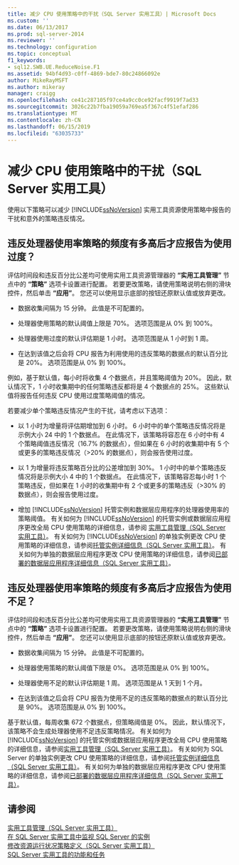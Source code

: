 ```yaml
---
title: 减少 CPU 使用策略中的干扰（SQL Server 实用工具）| Microsoft Docs
ms.custom: ''
ms.date: 06/13/2017
ms.prod: sql-server-2014
ms.reviewer: ''
ms.technology: configuration
ms.topic: conceptual
f1_keywords:
- sql12.SWB.UE.ReduceNoise.F1
ms.assetid: 94bf4d93-c0ff-4869-bde7-80c24866092e
author: MikeRayMSFT
ms.author: mikeray
manager: craigg
ms.openlocfilehash: ce41c287105f97ce4a9cc0ce92facf9919f7ad33
ms.sourcegitcommit: 3026c22b7fba19059a769ea5f367c4f51efaf286
ms.translationtype: MT
ms.contentlocale: zh-CN
ms.lasthandoff: 06/15/2019
ms.locfileid: "63035733"
---
```

# <a name="reduce-noise-in-cpu-utilization-policies-sql-server-utility"></a>减少 CPU 使用策略中的干扰（SQL Server 实用工具）
  使用以下策略可以减少 [!INCLUDE[ssNoVersion](../../includes/ssnoversion-md.md)] 实用工具资源使用策略中报告的干扰和意外的策略违反情况。  
  
## <a name="how-frequently-should-processor-utilization-be-in-violation-before-it-is-reported-as-overutilized"></a>违反处理器使用率策略的频度有多高后才应报告为使用过度？  
 评估时间段和违反百分比公差均可使用实用工具资源管理器的 **“实用工具管理”** 节点中的 **“策略”** 选项卡设置进行配置。 若要更改策略，请使用策略说明右侧的滑块控件，然后单击 **“应用”**。 您还可以使用显示底部的按钮还原默认值或放弃更改。  
  
-   数据收集间隔为 15 分钟。 此值是不可配置的。  
  
-   处理器使用策略的默认阈值上限是 70%。 选项范围是从 0% 到 100%。  
  
-   处理器使用过度的默认评估期是 1 小时。 选项范围是从 1 小时到 1 周。  
  
-   在达到该值之后会将 CPU 报告为利用使用的违反策略的数据点的默认百分比是 20%。 选项范围是从 0% 到 100%。  
  
 例如，基于默认值，每小时将收集 4 个数据点，并且策略阈值为 20%。 因此，默认情况下，1 小时收集期中的任何策略违反都将是 4 个数据点的 25%。 这些默认值将报告任何违反 CPU 使用过度策略阈值的情况。  
  
 若要减少单个策略违反情况产生的干扰，请考虑以下选项：  
  
-   以 1 小时为增量将评估期增加到 6 小时。 6 小时中的单个策略违反情况将是示例大小 24 中的 1 个数据点。 在此情况下，该策略将容忍在 6 小时中有 4 个策略阈值违反情况（16.7% 的数据点），但如果在 6 小时的收集期中有 5 个或更多的策略违反情况（>20% 的数据点），则会报告使用过度。  
  
-   以 1 为增量将违反策略百分比的公差增加到 30%。 1 小时中的单个策略违反情况将是示例大小 4 中的 1 个数据点。 在此情况下，该策略容忍每小时 1 个策略违反，但如果在 1 小时的收集期中有 2 个或更多的策略违反（>30% 的数据点），则会报告使用过度。  
  
-   增加 [!INCLUDE[ssNoVersion](../../includes/ssnoversion-md.md)] 托管实例和数据层应用程序的处理器使用率的策略阈值。 有关如何为 [!INCLUDE[ssNoVersion](../../includes/ssnoversion-md.md)] 的托管实例或数据层应用程序更改全局 CPU 使用策略的详细信息，请参阅 [实用工具管理（SQL Server 实用工具）](../../database-engine/utility-administration-sql-server-utility.md)。 有关如何为 [!INCLUDE[ssNoVersion](../../includes/ssnoversion-md.md)] 的单独实例更改 CPU 使用策略的详细信息，请参阅[托管实例详细信息（SQL Server 实用工具）](../../database-engine/managed-instance-details-sql-server-utility.md)。 有关如何为单独的数据层应用程序更改 CPU 使用策略的详细信息，请参阅[已部署的数据层应用程序详细信息（SQL Server 实用工具）](../../database-engine/deployed-data-tier-application-details-sql-server-utility.md)。  
  
## <a name="how-frequently-should-processor-utilization-be-in-violation-before-it-is-reported-as-underutilized"></a>违反处理器使用率策略的频度有多高后才应报告为使用不足？  
 评估时间段和违反百分比公差均可使用实用工具资源管理器的 **“实用工具管理”** 节点中的 **“策略”** 选项卡设置进行配置。 若要更改策略，请使用策略说明右侧的滑块控件，然后单击 **“应用”**。 您还可以使用显示底部的按钮还原默认值或放弃更改。  
  
-   数据收集间隔为 15 分钟。 此值是不可配置的。  
  
-   处理器使用策略的默认阈值下限是 0%。 选项范围是从 0% 到 100%。  
  
-   处理器使用不足的默认评估期是 1 周。 选项范围是从 1 天到 1 个月。  
  
-   在达到该值之后会将 CPU 报告为使用不足的违反策略的数据点的默认百分比是 90%。 选项范围是从 0% 到 100%。  
  
 基于默认值，每周收集 672 个数据点，但策略阈值是 0%。 因此，默认情况下，该策略不会生成处理器使用不足违反策略情况。 有关如何为 [!INCLUDE[ssNoVersion](../../includes/ssnoversion-md.md)] 的托管实例或数据层应用程序更改全局 CPU 使用策略的详细信息，请参阅[实用工具管理（SQL Server 实用工具）](../../database-engine/utility-administration-sql-server-utility.md)。 有关如何为 SQL Server 的单独实例更改 CPU 使用策略的详细信息，请参阅[托管实例详细信息（SQL Server 实用工具）](../../database-engine/managed-instance-details-sql-server-utility.md)。 有关如何为单独的数据层应用程序更改 CPU 使用策略的详细信息，请参阅[已部署的数据层应用程序详细信息（SQL Server 实用工具）](../../database-engine/deployed-data-tier-application-details-sql-server-utility.md)。  
  
## <a name="see-also"></a>请参阅  
 [实用工具管理（SQL Server 实用工具）](../../database-engine/utility-administration-sql-server-utility.md)   
 [在 SQL Server 实用工具中监视 SQL Server 的实例](monitor-instances-of-sql-server-in-the-sql-server-utility.md)   
 [修改资源运行状况策略定义（SQL Server 实用工具）](modify-a-resource-health-policy-definition-sql-server-utility.md)   
 [SQL Server 实用工具的功能和任务](sql-server-utility-features-and-tasks.md)  
  
  
